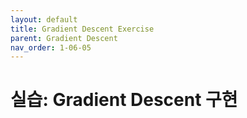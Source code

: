 ```yaml
---
layout: default
title: Gradient Descent Exercise
parent: Gradient Descent
nav_order: 1-06-05
---
```


# 실습: Gradient Descent 구현

